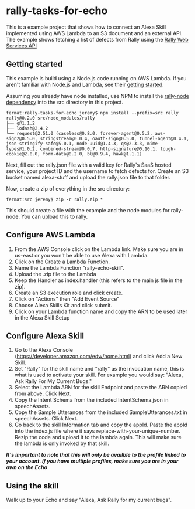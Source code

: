# rally-tasks-for-echo

This is a example project that shows how to connect an Alexa Skill implemented using AWS Lambda to an S3 document and an external API. The example shows fetching a list of defects from Rally using the [Rally Web Services API](https://rally1.rallydev.com/slm/doc/webservice/)

## Getting started

This example is build using a Node.js code running on AWS Lambda. If you aren't familiar with Node.js and Lambda, see their [getting started](http://docs.aws.amazon.com/lambda/latest/dg/getting-started.html).

Assuming you already have node installed, use NPM to install the [rally-node dependency](https://github.com/RallyTools/rally-node) into the src directory in this project. 

```
fermat:rally-tasks-for-echo jeremy$ npm install --prefix=src rally
rally@0.2.0 src/node_modules/rally
├── q@1.1.2
├── lodash@2.4.2
└── request@2.51.0 (caseless@0.8.0, forever-agent@0.5.2, aws-sign2@0.5.0, stringstream@0.0.4, oauth-sign@0.5.0, tunnel-agent@0.4.1, json-stringify-safe@5.0.1, node-uuid@1.4.3, qs@2.3.3, mime-types@1.0.2, combined-stream@0.0.7, http-signature@0.10.1, tough-cookie@2.0.0, form-data@0.2.0, bl@0.9.4, hawk@1.1.1)
```

Next, fill out the rally.json file with a valid key for Rally's SaaS hosted service, your project ID and the username to fetch defects for. Create an S3 bucket named alexa-stuff and upload the rally.json file to that folder.

Now, create a zip of everything in the src directory:

```
fermat:src jeremy$ zip -r rally.zip *
```

This should create a file with the example and the node modules for rally-node. You can upload this to rally.


## Configure AWS Lambda

1. From the AWS Console click on the Lambda link. Make sure you are in us-east or you won't be able to use Alexa with Lambda.
2. Click on the Create a Lambda Function.
3. Name the Lambda Function "rally-echo-skill".
4. Upload the .zip file to the Lambda
5. Keep the Handler as index.handler (this refers to the main js file in the zip).
6. Create an S3 execution role and click create.
7. Click on "Actions" then "Add Event Source"
8. Choose Alexa Skills Kit and click submit.
9. Click on your Lambda function name and copy the ARN to be used later in the Alexa Skill Setup

## Configure Alexa Skill

1. Go to the Alexa Console (https://developer.amazon.com/edw/home.html) and click Add a New Skill.
2. Set "Rally" for the skill name and "rally" as the invocation name, this is what is used to activate your skill. For example you would say: "Alexa, Ask Rally For My Current Bugs."
3. Select the Lambda ARN for the skill Endpoint and paste the ARN copied from above. Click Next.
4. Copy the Intent Schema from the included IntentSchema.json in speechAssets.
5. Copy the Sample Utterances from the included SampleUtterances.txt in speechAssets. Click Next.
6. Go back to the skill Information tab and copy the appId. Paste the appId into the index.js file where it says replace-with-your-unique-number. Rezip the code and upload it to the lambda again. This will make sure the lambda is only invoked by that skill. 

***It's important to note that this will only be availble to the profile linked to your account. If you have multiple profiles, make sure you are in your own on the Echo***

## Using the skill

Walk up to your Echo and say "Alexa, Ask Rally for my current bugs".
